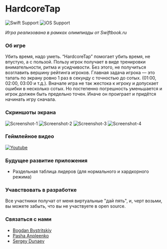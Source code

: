 # HardcoreTap
![Swift Support](https://img.shields.io/badge/Swift-4.0-orange.svg)
![iOS Support](https://img.shields.io/badge/iOS-10.0%2B-yellow.svg)


_Игра реализована в рамках олимпиады от Swiftbook.ru_

### Об игре 
Убить время, надо уметь. “HardcoreTap” помогает убить время, не впустую, а с пользой. Пользу игрок получает в виде тренировки внимательности, ритма и усидчивости. Без этого, не получиться возглавить вершину рейтинга игроков. Главная задача игрока — это тапать по экрану ровно 1 раз в секунду с точностью до сотых. (01:00, 02:00, 03:00 и т.д.). Вначале игра не так жестока к игроку и допускает ошибки в несколько сотых. Но постепенно погрешность уменьшается и игрок должен быть предельно точен. Иначе он проиграет и придётся начинать игру сначала.

### Скриншоты экрана 
![Screenshot-1](https://raw.githubusercontent.com/bystritskiy/HardcoreTap/master/Media/01.png)
![Screenshot-2](https://raw.githubusercontent.com/bystritskiy/HardcoreTap/master/Media/02.png)
![Screenshot-3](https://raw.githubusercontent.com/bystritskiy/HardcoreTap/master/Media/03.png)
![Screenshot-4](https://raw.githubusercontent.com/bystritskiy/HardcoreTap/master/Media/04.png)


### Геймлейное видео
[![Youtube](https://img.youtube.com/vi/6XC2gn-wFDI/0.jpg)](https://www.youtube.com/watch?v=6XC2gn-wFDI "Demo")

### Будущее развитие приложения
* Раздельная таблица лидеров (для нормального и хардкорного режима)

### Учавствовать в разработке
Все участники получат от меня виртуальные "дай пять", и, черт возьми, вы можете забыть, что вы не участвуете в open source.

### Связаться с нами
* [Bogdan Bystritskiy](http://t.me/bogdan98)
* [Pasha Anpleenko](http://t.me/allakin)
* [Sergey Dunaev](http://t.me/SDunaev)
